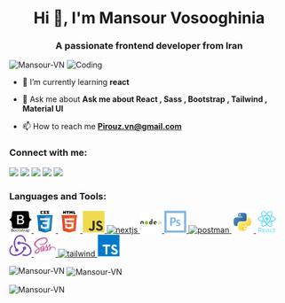 <h1 align="center">Hi 👋, I'm Mansour Vosooghinia</h1>
<h3 align="center">A passionate frontend developer from Iran</h3>
<img align="right" alt="Coding" width="400" src="https://media1.giphy.com/media/qgQUggAC3Pfv687qPC/giphy.gif?cid=ecf05e4752nwy9in28lhdkgp4usqbmtc62orr3bwhzf85468&rid=giphy.gif&ct=g">
<p align="left"> 
<img src="https://komarev.com/ghpvc/?username=Mansour-VN&label=Profile%20views&color=0e75b6&style=flat" alt="Mansour-VN" /> </p>

- 🌱 I’m currently learning **react**

- 💬 Ask me about **Ask me about React , Sass , Bootstrap , Tailwind , Material UI**

- 📫 How to reach me **Pirouz.vn@gmail.com**

<h3 align="left">Connect with me:</h3>
<p align="center">
 
  <a href="https://t.me/Mansour_Vosooghi"><img
      src="https://img.shields.io/badge/-Telegram-2CA5E0?style=for-the-badge&labelColor=f4f4f4&logo=telegram&logoColor=D14836&link=https://t.me/Mansour_Vosooghi/"></a>
  <a href="Pirouz.vn@gmail.com"><img
      src="https://img.shields.io/badge/-Gmail-D14836?style=for-the-badge&labelColor=f4f4f4&logo=gmail&logoColor=D14836&link=mailto:Pirouz.vn@gmail.com/"></a>
  <a href="https://www.linkedin.com/in/mansour%D9%80vn/"><img
      src="https://img.shields.io/badge/LinkedIn-0077B5?style=for-the-badge&labelColor=f4f4f4&logo=linkedin&logoColor=0077B5&link=https://www.linkedin.com/in/erfan-malakouti/"></a>
  <a href="wa.link/s9yvhl"><img
      src="https://img.shields.io/badge/-WhatsApp-25D366?style=for-the-badge&labelColor=f4f4f4&logo=whatsapp&logoColor=25D366&link=https://
        wa.link/s9yvhl"></a>
  <a href="https://www.instagram.com/mansour.vn/"><img
      src="https://img.shields.io/badge/-Instagram-E4405F?style=for-the-badge&labelColor=f4f4f4&logo=instagram&logoColor=E4405F&link=https://www.instagram.com/mansour.vn/"></a>
</p>

<h3 align="left">Languages and Tools:</h3>
<p align="left">
  
 <a href="https://getbootstrap.com" target="_blank" rel="noreferrer"> 
 <img src="https://raw.githubusercontent.com/devicons/devicon/master/icons/bootstrap/bootstrap-plain-wordmark.svg" alt="bootstrap" width="40" height="40"/>
  </a>
  
   <a href="https://www.w3schools.com/css/" target="_blank" rel="noreferrer">
   <img src="https://raw.githubusercontent.com/devicons/devicon/master/icons/css3/css3-original-wordmark.svg" alt="css3" width="40" height="40"/>
   </a> 
    <a href="https://www.w3.org/html/" target="_blank" rel="noreferrer"> 
    <img src="https://raw.githubusercontent.com/devicons/devicon/master/icons/html5/html5-original-wordmark.svg" alt="html5" width="40" height="40"/>
     </a>
    <a href="https://developer.mozilla.org/en-US/docs/Web/JavaScript" target="_blank" rel="noreferrer">
    <img src="https://raw.githubusercontent.com/devicons/devicon/master/icons/javascript/javascript-original.svg" alt="javascript" width="40" height="40"/> 
   </a>
     <a href="https://nextjs.org/" target="_blank" rel="noreferrer">
      <img src="https://cdn.worldvectorlogo.com/logos/nextjs-2.svg" alt="nextjs" width="40" height="40"/>
     </a>
     <a href="https://nodejs.org" target="_blank" rel="noreferrer">
     <img src="https://raw.githubusercontent.com/devicons/devicon/master/icons/nodejs/nodejs-original-wordmark.svg" alt="nodejs" width="40" height="40"/>
     </a> 
     <a href="https://www.photoshop.com/en" target="_blank" rel="noreferrer">
      <img src="https://raw.githubusercontent.com/devicons/devicon/master/icons/photoshop/photoshop-line.svg" alt="photoshop" width="40" height="40"/>
     </a> 
    <a href="https://postman.com" target="_blank" rel="noreferrer"> 
    <img src="https://www.vectorlogo.zone/logos/getpostman/getpostman-icon.svg" alt="postman" width="40" height="40"/>
     </a>
     <a href="https://www.python.org" target="_blank" rel="noreferrer"> 
    <img src="https://raw.githubusercontent.com/devicons/devicon/master/icons/python/python-original.svg" alt="python" width="40" height="40"/>
     </a>
    <a href="https://reactjs.org/" target="_blank" rel="noreferrer">
     <img src="https://raw.githubusercontent.com/devicons/devicon/master/icons/react/react-original-wordmark.svg" alt="react" width="40" height="40"/> 
    </a>
    <a href="https://redux.js.org" target="_blank" rel="noreferrer"> 
    <img src="https://raw.githubusercontent.com/devicons/devicon/master/icons/redux/redux-original.svg" alt="redux" width="40" height="40"/> 
    </a>
     <a href="https://sass-lang.com" target="_blank" rel="noreferrer">
      <img src="https://raw.githubusercontent.com/devicons/devicon/master/icons/sass/sass-original.svg" alt="sass" width="40" height="40"/>
     </a> 
    <a href="https://tailwindcss.com/" target="_blank" rel="noreferrer">
     <img src="https://www.vectorlogo.zone/logos/tailwindcss/tailwindcss-icon.svg" alt="tailwind" width="40" height="40"/> 
    </a> 
    <a href="https://www.typescriptlang.org/" target="_blank" rel="noreferrer"> 
    <img src="https://raw.githubusercontent.com/devicons/devicon/master/icons/typescript/typescript-original.svg" alt="typescript" width="40" height="40"/> 
    </a>
     </p>

<p><img align="left" src="https://github-readme-stats.vercel.app/api/top-langs?username=Mansour-VN&show_icons=true&locale=en&layout=compact" alt="Mansour-VN" /></p>

<p>&nbsp;<img align="center" src="https://github-readme-stats.vercel.app/api?username=Mansour-VN&show_icons=true&locale=en" alt="Mansour-VN" /></p>

<p><img align="center" src="https://github-readme-streak-stats.herokuapp.com/?user=Mansour-VN" alt="Mansour-VN" /></p>
